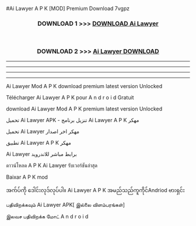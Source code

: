 #Ai Lawyer  A P K [MOD] Premium Download 7vgpz



<div align="center">

<h3>DOWNLOAD 1 >>> <a href="https://teeasianyam.web.app?sq=Ai Lawyer ">DOWNLOAD Ai Lawyer  </a></h3><br>

<h3>DOWNLOAD 2 >>> <a href="https://teeasianyam.web.app?sq=Ai Lawyer  ">Ai Lawyer   DOWNLOAD </a></h3>

</div>


----------------------------------------------------------

----------------------------------------------------------

----------------------------------------------------------

----------------------------------------------------------


Ai Lawyer   Mod A P K download premium latest version Unlocked

Télécharger Ai Lawyer   A P K pour A n d r o i d Gratuit

download Ai Lawyer   Mod A P K premium latest version Unlocked

تحميل Ai Lawyer   APK - تنزيل برنامج Ai Lawyer   A P K مهكر

تحميل Ai Lawyer   مهكر اخر اصدار

تطبيق Ai Lawyer   A P K مهكر

Ai Lawyer   برابط مباشر للاندرويد

ดาวน์โหลด A P K Ai Lawyer   รับเวอร์ชันล่าสุด

Baixar A P K mod

အက်ပ်ကို ဒေါင်းလုဒ်လုပ်ပါ။ Ai Lawyer   A P K အမည်သည်ကူကိုင်Andriod ဗားရှင်း

பதிவிறக்கவும் Ai Lawyer   APK[ இல்லை விளம்பரங்கள்] 
 
இலவச பதிவிறக்க மோட் A n d r o i d



